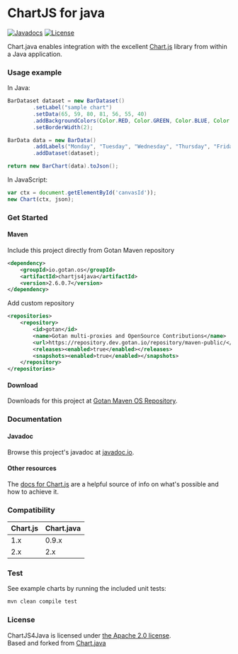 # ChartJS for java

  [![Javadocs](https://javadoc.io/badge/be.ceau/chart.svg)](https://javadoc.io/doc/be.ceau/chart)  [![License](https://img.shields.io/badge/License-Apache%202.0-blue.svg)](https://www.apache.org/licenses/LICENSE-2.0.txt)

Chart.java enables integration with the excellent [Chart.js](http://www.chartjs.org/) library from within a Java application.

### Usage example

In Java:

```Java
BarDataset dataset = new BarDataset()
		.setLabel("sample chart")
		.setData(65, 59, 80, 81, 56, 55, 40)
		.addBackgroundColors(Color.RED, Color.GREEN, Color.BLUE, Color.YELLOW, Color.ORANGE, Color.GRAY, Color.BLACK)
		.setBorderWidth(2);

BarData data = new BarData()
		.addLabels("Monday", "Tuesday", "Wednesday", "Thursday", "Friday", "Saturday", "Sunday")
		.addDataset(dataset);

return new BarChart(data).toJson();
```

In JavaScript:

```JavaScript
var ctx = document.getElementById('canvasId'));
new Chart(ctx, json);
```

### Get Started
#### Maven
Include this project directly from Gotan Maven repository
```XML
<dependency>
	<groupId>io.gotan.os</groupId>
	<artifactId>chartjs4java</artifactId>
	<version>2.6.0.7</version>
</dependency>
```
Add custom repository
```XML
<repositories>
	<repository>
		<id>gotan</id>
		<name>Gotan multi-proxies and OpenSource Contributions</name>
		<url>https://repository.dev.gotan.io/repository/maven-public/</url>
		<releases><enabled>true</enabled></releases>
		<snapshots><enabled>true</enabled></snapshots>
	</repository>
</repositories>
```


#### Download
Downloads for this project at [Gotan Maven OS Repository](https://repository.dev.gotan.io/#browse/browse:gotan.os:io%2Fgotan%2Fos%2Fchartjs4java).

### Documentation

#### Javadoc
Browse this project's javadoc at [javadoc.io](https://javadoc.io/doc/be.ceau/chart).

#### Other resources
The [docs for Chart.js](http://www.chartjs.org/docs/) are a helpful source of info on what's possible and how to achieve it.



### Compatibility

Chart.js | Chart.java
------------ | -------------
1.x | 0.9.x
2.x | 2.x

### Test
See example charts by running the included unit tests:
```XML
mvn clean compile test
```

### License
ChartJS4Java is licensed under [the Apache 2.0 license](https://www.apache.org/licenses/LICENSE-2.0.txt).   
Based and forked from [Chart.java](https://github.com/mdewilde)
